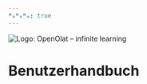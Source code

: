 ```yaml
---
ᴴₒᴴₒᴴₒ: true
---
```

![Logo: OpenOlat – infinite learning](../../../assets/OpenOlat_Logo_claim_RGB.png)

# Benutzerhandbuch